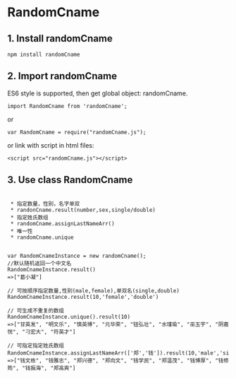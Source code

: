 # RandomCname

## 1. Install randomCname

```
npm install randomCname
```

## 2. Import randomCname

ES6 style is supported, then get global object: randomCname.

```
import RandomCname from 'randomCname';
```

or

```
var RandomCname = require("randomCname.js");
```

or link with script in html files:

```
<script src="randomCname.js"></script>
```

## 3. Use class RandomCname

```

 * 指定数量，性别，名字单双
 * randonCname.result(number,sex,single/double)
 * 指定姓氏数组
 * randomCname.assignLastNameArr()
 * 唯一性
 * randomCname.unique

```

```

var RandomCnameInstance = new randomCname();
//默认随机返回一个中文名
RandomCnameInstance.result()
=>["葛小凝"]

// 可按顺序指定数量,性别(male,female),单双名(single,double)
RandomCnameInstance.result(10,'female','double')

// 可生成不重复的数组
RandomCnameInstance.unique().result(10)
=>["甘英发", "明文乐", "慎英博", "元华荣", "钮弘壮", "水瑾瑜", "巫玉宇", "阴嘉悦", "刁宏大", "符英才"]

// 可指定指定姓氏数组
RandomCnameInstance.assignLastNameArr(['郑','钱']).result(10,'male','single');
=>["钱文栋", "钱雅志", "郑兴德", "郑向文", "钱学民", "郑温茂", "钱博厚", "钱修筠", "钱振海", "郑高爽"]

```


